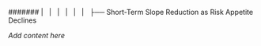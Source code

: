 ####### |   |   |   |   |   |   ├── Short-Term Slope Reduction as Risk Appetite Declines

*Add content here*